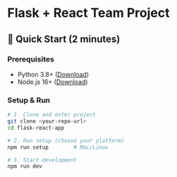 # Flask + React Team Project

## 🚀 Quick Start (2 minutes)

### Prerequisites
- Python 3.8+ ([Download](https://python.org/downloads/))
- Node.js 16+ ([Download](https://nodejs.org/))

### Setup & Run
```bash
# 1. Clone and enter project
git clone <your-repo-url>
cd flask-react-app

# 2. Run setup (choose your platform)
npm run setup        # Mac/Linux

# 3. Start development
npm run dev